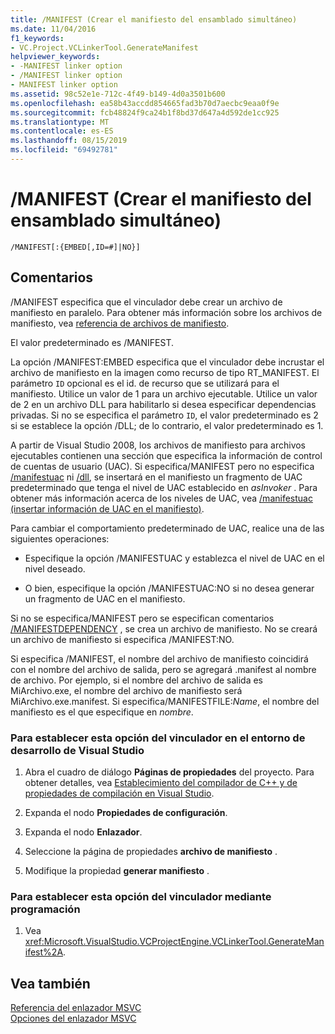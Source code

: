 ```yaml
---
title: /MANIFEST (Crear el manifiesto del ensamblado simultáneo)
ms.date: 11/04/2016
f1_keywords:
- VC.Project.VCLinkerTool.GenerateManifest
helpviewer_keywords:
- -MANIFEST linker option
- /MANIFEST linker option
- MANIFEST linker option
ms.assetid: 98c52e1e-712c-4f49-b149-4d0a3501b600
ms.openlocfilehash: ea58b43accdd854665fad3b70d7aecbc9eaa0f9e
ms.sourcegitcommit: fcb48824f9ca24b1f8bd37d647a4d592de1cc925
ms.translationtype: MT
ms.contentlocale: es-ES
ms.lasthandoff: 08/15/2019
ms.locfileid: "69492781"
---
```

# <a name="manifest-create-side-by-side-assembly-manifest"></a>/MANIFEST (Crear el manifiesto del ensamblado simultáneo)

```
/MANIFEST[:{EMBED[,ID=#]|NO}]
```

## <a name="remarks"></a>Comentarios

/MANIFEST especifica que el vinculador debe crear un archivo de manifiesto en paralelo. Para obtener más información sobre los archivos de manifiesto, vea [referencia de archivos de manifiesto](/windows/win32/SbsCs/manifest-files-reference).

El valor predeterminado es /MANIFEST.

La opción /MANIFEST:EMBED especifica que el vinculador debe incrustar el archivo de manifiesto en la imagen como recurso de tipo RT_MANIFEST. El parámetro `ID` opcional es el id. de recurso que se utilizará para el manifiesto. Utilice un valor de 1 para un archivo ejecutable. Utilice un valor de 2 en un archivo DLL para habilitarlo si desea especificar dependencias privadas. Si no se especifica el parámetro `ID`, el valor predeterminado es 2 si se establece la opción /DLL; de lo contrario, el valor predeterminado es 1.

A partir de Visual Studio 2008, los archivos de manifiesto para archivos ejecutables contienen una sección que especifica la información de control de cuentas de usuario (UAC). Si especifica/MANIFEST pero no especifica [/manifestuac](manifestuac-embeds-uac-information-in-manifest.md) ni [/dll](dll-build-a-dll.md), se insertará en el manifiesto un fragmento de UAC predeterminado que tenga el nivel de UAC establecido en *asInvoker* . Para obtener más información acerca de los niveles de UAC, vea [/manifestuac (insertar información de UAC en el manifiesto)](manifestuac-embeds-uac-information-in-manifest.md).

Para cambiar el comportamiento predeterminado de UAC, realice una de las siguientes operaciones:

- Especifique la opción /MANIFESTUAC y establezca el nivel de UAC en el nivel deseado.

- O bien, especifique la opción /MANIFESTUAC:NO si no desea generar un fragmento de UAC en el manifiesto.

Si no se especifica/MANIFEST pero se especifican comentarios [/MANIFESTDEPENDENCY](manifestdependency-specify-manifest-dependencies.md) , se crea un archivo de manifiesto. No se creará un archivo de manifiesto si especifica /MANIFEST:NO.

Si especifica /MANIFEST, el nombre del archivo de manifiesto coincidirá con el nombre del archivo de salida, pero se agregará .manifest al nombre de archivo. Por ejemplo, si el nombre del archivo de salida es MiArchivo.exe, el nombre del archivo de manifiesto será MiArchivo.exe.manifest.  Si especifica/MANIFESTFILE:*Name*, el nombre del manifiesto es el que especifique en *nombre*.

### <a name="to-set-this-linker-option-in-the-visual-studio-development-environment"></a>Para establecer esta opción del vinculador en el entorno de desarrollo de Visual Studio

1. Abra el cuadro de diálogo **Páginas de propiedades** del proyecto. Para obtener detalles, vea [Establecimiento del compilador de C++ y de propiedades de compilación en Visual Studio](../working-with-project-properties.md).

1. Expanda el nodo **Propiedades de configuración**.

1. Expanda el nodo **Enlazador**.

1. Seleccione la página de propiedades **archivo de manifiesto** .

1. Modifique la propiedad **generar manifiesto** .

### <a name="to-set-this-linker-option-programmatically"></a>Para establecer esta opción del vinculador mediante programación

1. Vea <xref:Microsoft.VisualStudio.VCProjectEngine.VCLinkerTool.GenerateManifest%2A>.

## <a name="see-also"></a>Vea también

[Referencia del enlazador MSVC](linking.md)<br/>
[Opciones del enlazador MSVC](linker-options.md)
